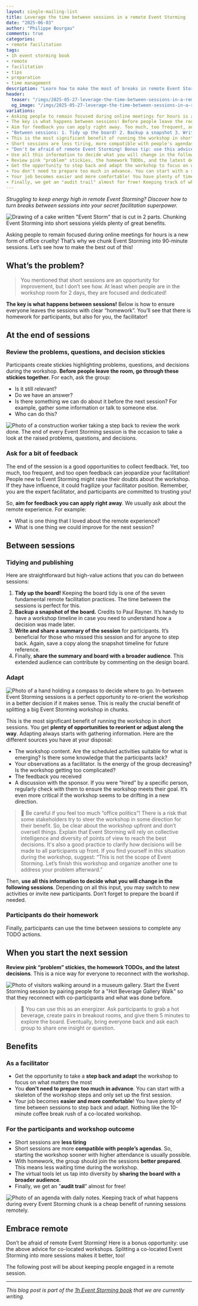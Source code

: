 ```yaml
---
layout: single-mailing-list
title: Leverage the time between sessions in a remote Event Storming
date: "2025-06-03"
author: "Philippe Bourgau"
comments: true
categories:
- remote facilitation
tags:
- 1h event storming book
- remote
- facilitation
- tips
- preparation
- time management
description: "Learn how to make the most of breaks in remote Event Storming sessions. Discover practical tips for facilitators and participants to boost engagement, adapt on the fly, and improve outcomes between sessions."
header:
  teaser: "/imgs/2025-05-27-leverage-the-time-between-sessions-in-a-remote-event-storming/event-storming-cake-teaser.jpg"
  og_image: "/imgs/2025-05-27-leverage-the-time-between-sessions-in-a-remote-event-storming/event-storming-cake-og.jpg"
variations:
- Asking people to remain focused during online meetings for hours is a new form of office cruelty! That's why we chunk Event Storming into 90-minute sessions. #remote #eventStorming #workshop #facilitation #eventStormingJournal #ddd #DomainDrivenDesign #timemanagement
- The key is what happens between sessions! Before people leave the room, go through these stickies together and assign homework to facilitators AND participants. #remote #eventStorming #workshop #facilitation #eventStormingJournal #ddd #DomainDrivenDesign #homework
- Aim for feedback you can apply right away. Too much, too frequent, and too open feedback can jeopardize your facilitation! Ask about the remote experience specifically. #remote #eventStorming #workshop #facilitation #eventStormingJournal #ddd #DomainDrivenDesign #feedback
- "Between sessions: 1. Tidy up the board! 2. Backup a snapshot 3. Write and share a summary 4. Share with a broader audience for comments on the design board. #remote #eventStorming #workshop #facilitation #eventStormingJournal #ddd #DomainDrivenDesign #preparation"
- This is the most significant benefit of running the workshop in short sessions. You get plenty of opportunities to reorient or adjust along the way. #remote #eventStorming #workshop #facilitation #eventStormingJournal #ddd #DomainDrivenDesign #agile
- Short sessions are less tiring, more compatible with people's agendas, and participants join better prepared. Virtual tools let us tap into diversity by sharing with a broader audience. #remote #eventStorming #workshop #facilitation #eventStormingJournal #ddd #DomainDrivenDesign #engagement
- "Don't be afraid of remote Event Storming! Bonus tip: use this advice for co-located workshops too. Splitting any Event Storming into more sessions makes it better! #remote #eventStorming #workshop #facilitation #eventStormingJournal #ddd #DomainDrivenDesign #tips"
- Use all this information to decide what you will change in the following sessions. Depending on input, you may switch to new activities or invite new participants. #remote #eventStorming #workshop #facilitation #eventStormingJournal #ddd #DomainDrivenDesign
- Review pink "problem" stickies, the homework TODOs, and the latest decisions. This is a nice way for everyone to reconnect with the workshop when starting the next session. #remote #eventStorming #workshop #facilitation #eventStormingJournal #ddd #DomainDrivenDesign
- Get the opportunity to step back and adapt the workshop to focus on what matters the most. Nothing like the 10-minute coffee break rush of a co-located workshop! #remote #eventStorming #workshop #facilitation #eventStormingJournal #ddd #DomainDrivenDesign
- You don't need to prepare too much in advance. You can start with a skeleton of the workshop steps and only set up the first session. Adapt as you go! #remote #eventStorming #workshop #facilitation #eventStormingJournal #ddd #DomainDrivenDesign #preparation
- Your job becomes easier and more comfortable! You have plenty of time between sessions to step back and adapt. Remote facilitation gives you breathing room. #remote #eventStorming #workshop #facilitation #eventStormingJournal #ddd #DomainDrivenDesign
- Finally, we get an "audit trail" almost for free! Keeping track of what happens during every Event Storming chunk is a cheap benefit of running sessions remotely. #remote #eventStorming #workshop #facilitation #eventStormingJournal #ddd #DomainDrivenDesign #documentation
---
```

_Struggling to keep energy high in remote Event Storming? Discover how to turn breaks between sessions into your secret facilitation superpower._

![Drawing of a cake written "Event Storm" that is cut in 2 parts. Chunking Event Storming into short sessions yields plenty of great benefits.]({{site.url}}{{site.baseurl}}/imgs/2025-05-27-leverage-the-time-between-sessions-in-a-remote-event-storming/event-storming-cake.jpg)

Asking people to remain focused during online meetings for hours is a new form of office cruelty! That’s why we chunk Event Storming into 90-minute sessions. Let’s see how to make the best out of this!

## What’s the problem?

> You mentioned that short sessions are an opportunity for improvement, but I don’t see how. At least when people are in the workshop room for 2 days, they are focused and dedicated!

**The key is what happens between sessions!** Below is how to ensure everyone leaves the sessions with clear “homework”. You’ll see that there is homework for participants, but also for you, the facilitator!

## At the end of sessions

### Review the problems, questions, and decision stickies

Participants create stickies highlighting problems, questions, and decisions during the workshop. **Before people leave the room, go through these stickies together.** For each, ask the group:

- Is it still relevant?
- Do we have an answer?
- Is there something we can do about it before the next session? For example, gather some information or talk to someone else.
- Who can do this?

![Photo of a construction worker taking a step back to review the work done. The end of every Event Storming session is the occasion to take a look at the raised problems, questions, and decisions.]({{site.url}}{{site.baseurl}}/imgs/2025-05-27-leverage-the-time-between-sessions-in-a-remote-event-storming/worker-step-back.jpg)

### Ask for a bit of feedback

The end of the session is a good opportunities to collect feedback. Yet, too much, too frequent, and too open feedback can jeopardize your facilitation! People new to Event Storming might raise their doubts about the workshop. If they have influence, it could fragilize your facilitator position. Remember, you are the expert facilitator, and participants are committed to trusting you!

So, **aim for feedback you can apply right away**. We usually ask about the remote experience. For example:

- What is one thing that I loved about the remote experience?
- What is one thing we could improve for the next session?

## Between sessions

### Tidying and publishing

Here are straightforward but high-value actions that you can do between sessions:

1. **Tidy up the board!** Keeping the board tidy is one of the seven fundamental remote facilitation practices. The time between the sessions is perfect for this.
2. **Backup a snapshot of the board.** Credits to Paul Rayner. It’s handy to have a workshop timeline in case you need to understand how a decision was made later.
3. **Write and share a summary of the session** for participants. It’s beneficial for those who missed this session and for anyone to step back. Again, save a copy along the snapshot timeline for future reference.
4. Finally, **share the summary and board with a broader audience**. This extended audience can contribute by commenting on the design board.

### Adapt

![Photo of a hand holding a compass to decide where to go. In-between Event Storming sessions is a perfect opportunity to re-orient the workshop in a better decision if it makes sense. This is really the crucial benefit of splitting a big Event Storming workshop in chunks.]({{site.url}}{{site.baseurl}}/imgs/2025-05-27-leverage-the-time-between-sessions-in-a-remote-event-storming/compass.jpg)

This is the most significant benefit of running the workshop in short sessions. You get **plenty of opportunities to reorient or adjust along the way**. Adapting always starts with gathering information. Here are the different sources you have at your disposal:

- The workshop content. Are the scheduled activities suitable for what is emerging? Is there some knowledge that the participants lack?
- Your observations as a facilitator. Is the energy of the group decreasing? Is the workshop getting too complicated?
- The feedback you received
- A discussion with the sponsor. If you were “hired” by a specific person, regularly check with them to ensure the workshop meets their goal. It’s even more critical if the workshop seems to be drifting in a new direction.

> 📝 Be careful if you feel too much “office politics”! There is a risk that some stakeholders try to steer the workshop in some direction for their benefit. So, be clear about the workshop upfront and don’t oversell things. Explain that Event Storming will rely on collective intelligence and diversity of points of view to reach the best decisions. It's also a good practice to clarify how decisions will be made to all participants up front. If you find yourself in this situation during the workshop, suggest: “This is not the scope of Event Storming. Let’s finish this workshop and organize another one to address your problem afterward.”

Then, **use all this information to decide what you will change in the following sessions**. Depending on all this input, you may switch to new activities or invite new participants. Don’t forget to prepare the board if needed.

### Participants do their homework

Finally, participants can use the time between sessions to complete any TODO actions.

## When you start the next session

**Review pink “problem” stickies, the homework TODOs, and the latest decisions**. This is a nice way for everyone to reconnect with the workshop.

![Photo of visitors walking around in a museum gallery. Start the Event Storming session by pairing people for a "Hot Beverage Gallery Walk" so that they reconnect with co-participants and what was done before.]({{site.url}}{{site.baseurl}}/imgs/2025-05-27-leverage-the-time-between-sessions-in-a-remote-event-storming/gallery-walk.jpg)

> 📝 You can use this as an energizer. Ask participants to grab a hot beverage, create pairs in breakout rooms, and give them 5 minutes to explore the board. Eventually, bring everyone back and ask each group to share one insight or question.

## Benefits

### As a facilitator

- Get the opportunity to take a **step back and adapt** the workshop to focus on what matters the most
- You **don't need to prepare too much in advance**. You can start with a skeleton of the workshop steps and only set up the first session.
- Your job becomes **easier and more comfortable**! You have plenty of time between sessions to step back and adapt. Nothing like the 10-minute coffee break rush of a co-located workshop.

### For the participants and workshop outcome

- Short sessions are **less tiring**
- Short sessions are more **compatible with people’s agendas**. So, starting the workshop sooner with higher attendance is usually possible.
- With homework, the group should join the sessions **better prepared**. This means less waiting time during the workshop.
- The virtual tools let us tap into diversity by **sharing the board with a broader audience**.
- Finally, we get an "**audit trail**” almost for free!

![Photo of an agenda with daily notes. Keeping track of what happens during every Event Storming chunk is a cheap benefit of running sessions remotely.]({{site.url}}{{site.baseurl}}/imgs/2025-05-27-leverage-the-time-between-sessions-in-a-remote-event-storming/daily-log.jpg)

## Embrace remote

Don’t be afraid of remote Event Storming! Here is a bonus opportunity: use the above advice for co-located workshops. Splitting a co-located Event Storming into more sessions makes it better, too!

The following post will be about keeping people engaged in a remote session.

----

_This blog post is part of the [1h Event Storming book]({{site.url}}{{site.baseurl}}/1h-event-storming-book/) that we are currently writing._
